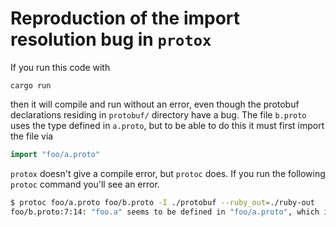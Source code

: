 # Reproduction of the import resolution bug in `protox`

If you run this code with

```
cargo run
```

then it will compile and run without an error, even though the protobuf declarations residing in `protobuf/` directory have a bug. The file `b.proto` uses the type defined in `a.proto`, but to be able to do this it must first import the file via

```proto
import "foo/a.proto"
```

`protox` doesn't give a compile error, but `protoc` does. If you run the following `protoc` command you'll see an error.

```bash
$ protoc foo/a.proto foo/b.proto -I ./protobuf --ruby_out=./ruby-out
foo/b.proto:7:14: "foo.a" seems to be defined in "foo/a.proto", which is not imported by "foo/b.proto".  To use it here, please add the necessary import.
```
